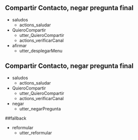 ## Compartir Contacto, negar pregunta final
* saludos
  - actions_saludar
* QuieroCompartir
  - utter_QuieroCompartir
  - actions_verificarCanal
* afirmar
  - utter_desplegarMenu

## Compartir Contacto, negar pregunta final
* saludos
  - actions_saludar
* QuieroCompartir
  - utter_QuieroCompartir
  - actions_verificarCanal
* negar
  - utter_negarPregunta

##fallback
* reformular
  - utter_reformular
